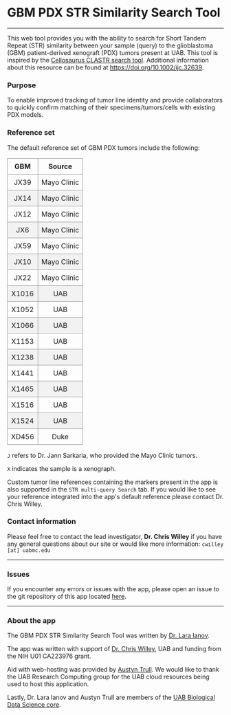 # GBM PDX STR Similarity Search Tool
___

This web tool provides you with the ability to search for Short Tandem Repeat (STR) similarity between your sample (query) to the glioblastoma (GBM) patient-derived xenograft (PDX) tumors present at UAB. This tool is inspired by the [Cellosaurus CLASTR search tool](https://web.expasy.org/cellosaurus-str-search/). Additional information about this resource can be found at <https://doi.org/10.1002/ijc.32639>.

### Purpose

To enable improved tracking of tumor line identity and provide collaborators to quickly confirm matching of their specimens/tumors/cells with existing PDX models.

### Reference set

The default reference set of GBM PDX tumors include the following:

<!-- Tip: use VS code CSV to Markdown Table converter for quick conversion -->
<!-- file STR_GBM_PDX_Standards_metadata_overview.csv used as input -->

<style>
.basic-styling td,
.basic-styling th {
  border: 1px solid #999;
  padding: 0.5rem;
  text-align: center;
}
.basic-styling tr:nth-child(even) {
  background-color: #f2f2f2;
}
</style>

<div class="ox-hugo-table basic-styling">
<div></div>
<div class="table-caption">
  <span class="table-number"></span>
</div>

|GBM|Source|
|---|---|
|JX39|Mayo Clinic|
|JX14|Mayo Clinic|
|JX12|Mayo Clinic|
|JX6|Mayo Clinic|
|JX59|Mayo Clinic|
|JX10|Mayo Clinic|
|JX22|Mayo Clinic|
|X1016|UAB|
|X1052|UAB|
|X1066|UAB|
|X1153|UAB|
|X1238|UAB|
|X1441|UAB|
|X1465|UAB|
|X1516|UAB|
|X1524|UAB|
|XD456|Duke|

</div>

`J` refers to Dr. Jann Sarkaria, who provided the Mayo Clinic tumors.

`X` indicates the sample is a xenograph.

Custom tumor line references containing the markers present in the app is also supported in the `STR multi-query Search` tab. If you would like to see your reference integrated into the app's default reference please contact Dr. Chris Willey.

### Contact information

Please feel free to contact the lead investigator, __Dr. Chris Willey__ if you have any general questions about our site or would like more information: `cwilley [at] uabmc.edu`
___
### Issues

If you encounter any errors or issues with the app, please open an issue to the git repository of this app located [here](https://github.com/U-BDS/GbmPdxSTR).
___
### About the app

The GBM PDX STR Similarity Search Tool was written by [Dr. Lara Ianov](https://github.com/lianov).

The app was written with support of [Dr. Chris Willey](https://scholars.uab.edu/display/cwilley), UAB and funding from the NIH U01 CA223976 grant.

Aid with web-hosting was provided by [Austyn Trull](https://github.com/atrull314). We would like to thank the UAB Research Computing group for the UAB cloud resources being used to host this application.

Lastly, Dr. Lara Ianov and Austyn Trull are members of the [UAB Biological Data Science core](https://www.uab.edu/cores/ircp/bds).